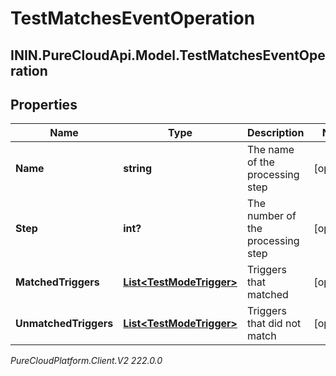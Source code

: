 # TestMatchesEventOperation

## ININ.PureCloudApi.Model.TestMatchesEventOperation

## Properties

|Name | Type | Description | Notes|
|------------ | ------------- | ------------- | -------------|
| **Name** | **string** | The name of the processing step | [optional] |
| **Step** | **int?** | The number of the processing step | [optional] |
| **MatchedTriggers** | [**List&lt;TestModeTrigger&gt;**](TestModeTrigger) | Triggers that matched | [optional] |
| **UnmatchedTriggers** | [**List&lt;TestModeTrigger&gt;**](TestModeTrigger) | Triggers that did not match | [optional] |



_PureCloudPlatform.Client.V2 222.0.0_
